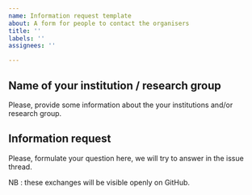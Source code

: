 ```yaml
---
name: Information request template
about: A form for people to contact the organisers
title: ''
labels: ''
assignees: ''

---
```


## Name of your institution / research group 
Please, provide some information about the your institutions and/or research group. 

## Information request
Please, formulate your question here, we will try to answer in the issue thread. 

NB : these exchanges will be visible openly on GitHub.
